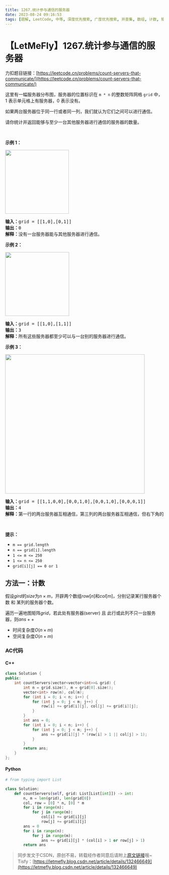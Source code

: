 ```yaml
---
title: 1267.统计参与通信的服务器
date: 2023-08-24 09:16:53
tags: [题解, LeetCode, 中等, 深度优先搜索, 广度优先搜索, 并查集, 数组, 计数, 矩阵, 哈希表, 哈希]
---
```


# 【LetMeFly】1267.统计参与通信的服务器

力扣题目链接：[https://leetcode.cn/problems/count-servers-that-communicate/](https://leetcode.cn/problems/count-servers-that-communicate/)

<p>这里有一幅服务器分布图，服务器的位置标识在&nbsp;<code>m * n</code>&nbsp;的整数矩阵网格&nbsp;<code>grid</code>&nbsp;中，1 表示单元格上有服务器，0 表示没有。</p>

<p>如果两台服务器位于同一行或者同一列，我们就认为它们之间可以进行通信。</p>

<p>请你统计并返回能够与至少一台其他服务器进行通信的服务器的数量。</p>

<p>&nbsp;</p>

<p><strong>示例 1：</strong></p>

<p><img alt="" src="https://assets.leetcode-cn.com/aliyun-lc-upload/uploads/2019/11/24/untitled-diagram-6.jpg" style="height: 203px; width: 202px;"></p>

<pre><strong>输入：</strong>grid = [[1,0],[0,1]]
<strong>输出：</strong>0
<strong>解释：</strong>没有一台服务器能与其他服务器进行通信。</pre>

<p><strong>示例 2：</strong></p>

<p><strong><img alt="" src="https://assets.leetcode-cn.com/aliyun-lc-upload/uploads/2019/11/24/untitled-diagram-4-1.jpg" style="height: 203px; width: 203px;"></strong></p>

<pre><strong>输入：</strong>grid = [[1,0],[1,1]]
<strong>输出：</strong>3
<strong>解释：</strong>所有这些服务器都至少可以与一台别的服务器进行通信。
</pre>

<p><strong>示例 3：</strong></p>

<p><img alt="" src="https://assets.leetcode-cn.com/aliyun-lc-upload/uploads/2019/11/24/untitled-diagram-1-3.jpg" style="height: 443px; width: 443px;"></p>

<pre><strong>输入：</strong>grid = [[1,1,0,0],[0,0,1,0],[0,0,1,0],[0,0,0,1]]
<strong>输出：</strong>4
<strong>解释：</strong>第一行的两台服务器互相通信，第三列的两台服务器互相通信，但右下角的服务器无法与其他服务器通信。
</pre>

<p>&nbsp;</p>

<p><strong>提示：</strong></p>

<ul>
	<li><code>m == grid.length</code></li>
	<li><code>n == grid[i].length</code></li>
	<li><code>1 &lt;= m &lt;= 250</code></li>
	<li><code>1 &lt;= n &lt;= 250</code></li>
	<li><code>grid[i][j] == 0 or 1</code></li>
</ul>


    
## 方法一：计数

假设$gird$的$size$为$n\times m$，开辟两个数组$row[n]$和$col[m]$，分别记录某行服务器个数 和 某列的服务器个数。

遍历一遍地图矩阵$grid$，若此处有服务器(server) 且 此行或此列不只一台服务器，则$ans++$

+ 时间复杂度$O(n\times m)$
+ 空间复杂度$O(n + m)$

### AC代码

#### C++

```cpp
class Solution {
public:
    int countServers(vector<vector<int>>& grid) {
        int n = grid.size(), m = grid[0].size();
        vector<int> row(n), col(m);
        for (int i = 0; i < n; i++) {
            for (int j = 0; j < m; j++) {
                row[i] += grid[i][j], col[j] += grid[i][j];
            }
        }
        int ans = 0;
        for (int i = 0; i < n; i++) {
            for (int j = 0; j < m; j++) {
                ans += grid[i][j] * (row[i] > 1 || col[j] > 1);
            }
        }
        return ans;
    }
};
```

#### Python

```python
# from typing import List

class Solution:
    def countServers(self, grid: List[List[int]]) -> int:
        n, m = len(grid), len(grid[0])
        col, row = [0] * n, [0] * m
        for i in range(n):
            for j in range(m):
                col[i] += grid[i][j]
                row[j] += grid[i][j]
        ans = 0
        for i in range(n):
            for j in range(m):
                ans += grid[i][j] * (col[i] > 1 or row[j] > 1)
        return ans
```

> 同步发文于CSDN，原创不易，转载经作者同意后请附上[原文链接](https://blog.letmefly.xyz/2023/08/24/LeetCode%201267.%E7%BB%9F%E8%AE%A1%E5%8F%82%E4%B8%8E%E9%80%9A%E4%BF%A1%E7%9A%84%E6%9C%8D%E5%8A%A1%E5%99%A8/)哦~
> Tisfy：[https://letmefly.blog.csdn.net/article/details/132466649](https://letmefly.blog.csdn.net/article/details/132466649)

